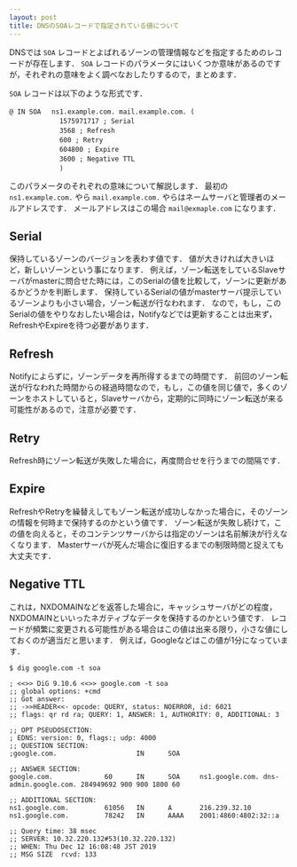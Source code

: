 ```yaml
---
layout: post
title: DNSのSOAレコードで指定されている値について
---
```


DNSでは `SOA` レコードとよばれるゾーンの管理情報などを指定するためのレコードが存在します．
`SOA` レコードのパラメータにはいくつか意味があるのですが，それぞれの意味をよく調べなおしたりするので，まとめます．

`SOA` レコードは以下のような形式です．
```
@ IN SOA　 ns1.example.com. mail.example.com. (
　　　　　　　 1575971717 ; Serial
　　　　　　　 3568 ; Refresh　
　　　　　　　 600 ; Retry
　　　　　　　 604800 ; Expire
　　　　　　　 3600 ; Negative TTL
　　　　　　　 )　
```

このパラメータのそれぞれの意味について解説します．
最初の `ns1.example.com.` やら `mail.example.com.` やらはネームサーバと管理者のメールアドレスです．
メールアドレスはこの場合 `mail@exmaple.com` になります．


## Serial
保持しているゾーンのバージョンを表わす値です．
値が大きければ大きいほど，新しいゾーンという事になります．
例えば，ゾーン転送をしているSlaveサーバがmasterに問合せた時には，このSerialの値を比較して，ゾーンに更新があるかどうかを判断します．
保持しているSerialの値がmasterサーバ提示しているゾーンよりも小さい場合，ゾーン転送が行なわれます．
なので，もし，このSerialの値をやりなおしたい場合は，Notifyなどでは更新することは出来ず，RefreshやExpireを待つ必要があります．


## Refresh
Notifyによらずに，ゾーンデータを再所得するまでの時間です．
前回のゾーン転送が行なわれた時間からの経過時間なので，もし，この値を同じ値で，多くのゾーンをホストしていると，Slaveサーバから，定期的に同時にゾーン転送が来る可能性があるので，注意が必要です．

## Retry
Refresh時にゾーン転送が失敗した場合に，再度問合せを行うまでの間隔です．


## Expire
RefreshやRetryを繰替えしてもゾーン転送が成功しなかった場合に，そのゾーンの情報を何時まで保持するのかという値です．
ゾーン転送が失敗し続けて，この値を向えると，そのコンテンツサーバからは指定のゾーンは名前解決が行えなくなります．
Masterサーバが死んだ場合に復旧するまでの制限時間と捉えても大丈夫です．


## Negative TTL
これは，NXDOMAINなどを返答した場合に，キャッシュサーバがどの程度，NXDOMAINといいったネガティブなデータを保持するのかという値です．
レコードが頻繁に変更される可能性がある場合はこの値は出来る限り，小さな値にしておくのが適当だと思います．
例えば，Googleなどはこの値が1分になっています．

```
$ dig google.com -t soa

; <<>> DiG 9.10.6 <<>> google.com -t soa
;; global options: +cmd
;; Got answer:
;; ->>HEADER<<- opcode: QUERY, status: NOERROR, id: 6021
;; flags: qr rd ra; QUERY: 1, ANSWER: 1, AUTHORITY: 0, ADDITIONAL: 3

;; OPT PSEUDOSECTION:
; EDNS: version: 0, flags:; udp: 4000
;; QUESTION SECTION:
;google.com.                    IN      SOA

;; ANSWER SECTION:
google.com.             60      IN      SOA     ns1.google.com. dns-admin.google.com. 284949692 900 900 1800 60

;; ADDITIONAL SECTION:
ns1.google.com.         61056   IN      A       216.239.32.10
ns1.google.com.         78242   IN      AAAA    2001:4860:4802:32::a

;; Query time: 38 msec
;; SERVER: 10.32.220.132#53(10.32.220.132)
;; WHEN: Thu Dec 12 16:08:48 JST 2019
;; MSG SIZE  rcvd: 133

```
